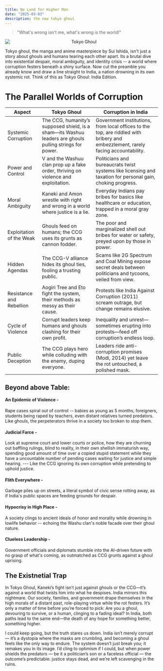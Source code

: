 ```yaml
---
title: No Land for Higher Man
date: "2025-03-03"
description: the new tokyo ghoul
---
```


> "What's wrong isn't me, what's wrong is the world!"


<div style="text-align: center;">
  <img src="https://i.pinimg.com/736x/c6/d0/fa/c6d0faf4f302df6a230f58b42dba50b3.jpg" alt="Tokyo Ghoul" style="max-width: 100%; height: auto; display: block; margin: 0 auto;">
</div>



Tokyo ghoul, the manga and anime masterpiece by Sui Ishida, isn't just a story about ghouls and humans tearing each other apart. Its a brutal dive into existential despair, moral ambiguity, and identity crisis -- a world where corruption festers beneath a shiny surface. 
Now cut the preamble you already know and draw a line straight to India, a nation drowning in its own systemic rot. Think of this as Tokyo Ghoul: India Edition.  


# The Parallel Worlds of Corruption

| Aspect               | Tokyo Ghoul                                                                                           | Corruption in India                                                                                   |
|----------------------|------------------------------------------------------------------------------------------------------|------------------------------------------------------------------------------------------------------|
| Systemic Corruption  | The CCG, humanity’s supposed shield, is a sham—its Washuu leaders are ghouls pulling strings for power. | Government institutions, from local offices to the top, are riddled with bribery and embezzlement, rarely facing accountability. |
| Power and Control    | V and the Washuu clan prop up a fake order, thriving on violence and exploitation.                    | Politicians and bureaucrats twist systems like licensing and taxation for personal gain, choking progress. |
| Moral Ambiguity      | Kaneki and Amon wrestle with right and wrong in a world where justice is a lie.                       | Everyday Indians pay bribes for basics like healthcare or education, trapped in a moral gray zone.   |
| Exploitation of the Weak | Ghouls feed on humans; the CCG uses its grunts as cannon fodder.                                   | The poor and marginalized shell out bribes for water or safety, preyed upon by those in power.       |
| Hidden Agendas       | The CCG-V alliance hides its ghoul ties, fooling a trusting public.                                   | Scams like 2G Spectrum and Coal Mining expose secret deals between politicians and tycoons, veiled from view. |
| Resistance and Rebellion | Aogiri Tree and Eto fight the system, their methods as messy as their cause.                      | Protests like India Against Corruption (2011) scream outrage, but change remains elusive.            |
| Cycle of Violence    | Corrupt leaders keep humans and ghouls clashing for their own profit.                                 | Inequality and unrest—sometimes erupting into protests—feed off corruption’s endless loop.          |
| Public Deception     | The CCG plays hero while colluding with the enemy, duping everyone.                                   | Leaders ride anti-corruption promises (Modi, 2014) yet leave the rot untouched, a polished mask.     |

## Beyond above Table: 

#### An Epidemic of Violence -
Rape cases spiral out of control -- babies as young as 5 months, foreigners, students being raped by teachers, even distant relatives turned predators. Like ghouls, the perpeterators thrive in a society too broken to stop them.

#### Judicial Farce - 
Look at supreme court and lower courts or police, how they are churning out baffling rulings, blind to reality, in their own shellish immaturish way, spending good amount of time over a copied stupid statement while they have a uncountable number of pending cases waiting for justice and simple hearing. --- Like the CCG ignoring its own corruption while pretending to uphold justice. 

#### Flith Everywhere - 
Garbage piles up on streets, a literal symbol of civic sense rotting away, as if India's public spaces are feeding grounds for despair.

#### Hypocrisy in High Place - 
A society clings to ancient ideals of honor and morality while drowning in lowlife behavior -- echoing the Washu clan's noble facade over their ghoul nature.

#### Clueless Leadership - 
Government officials and diplomats stumble into the AI-driven future with no grasp of what's coming, as outmatched as CCG grunts against a ghoul uprising. 

## The Existnetial Trap 

In Tokyo Ghoul, Kaneki’s fight isn’t just against ghouls or the CCG—it’s against a world that twists him into what he despises. India mirrors this nightmare. Our society, families, and government drape themselves in the high morals of a distant past, role-playing virtue while the rot festers. It’s only a matter of time before you’re forced to pick: Are you a ghoul, devouring to survive, or a human, clinging to a fading ideal? 
In India, both paths lead to the same end—the death of any hope for something better, something higher.

I could keep going, but the truth stares us down. India isn’t merely corrupt — it’s a dystopia where the masks are crumbling, and becoming a ghoul feels like the only way to endure. The system doesn’t just break you; it remakes you in its image. I’d cling to optimism if I could, but when power shields the predators — be it a politician’s son or a faceless official — the outcome’s predictable: justice stays dead, and we’re left scavenging in the ruins.
